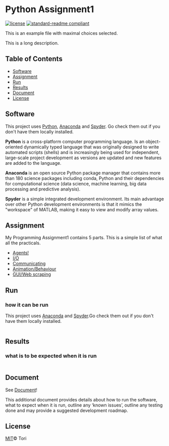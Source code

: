 # Python Assignment1

[![license](https://img.shields.io/github/license/:user/:repo.svg)](LICENSE)
[![standard-readme compliant](https://img.shields.io/badge/readme%20style-standard-brightgreen.svg?style=flat-square)](https://github.com/RichardLitt/standard-readme)

This is an example file with maximal choices selected.

This is a long description.

## Table of Contents

- [Software](#software)
- [Assignment](#assignment)
- [Run](#run)
- [Results](#results)
- [Document](#document)
- [License](#license)

## Software

This project uses [Python](https://www.python.org), [Anaconda](https://www.anaconda.com) and [Spyder](https://www.spyder-ide.org). Go check them out if you don't have them locally installed.

**Python** is a cross-platform computer programming language. Is an object-oriented dynamically typed language that was originally designed to write automated scripts (shells) and is increasingly being used for independent, large-scale project development as versions are updated and new features are added to the language.

**Anaconda** is an open source Python package manager that contains more than 180 science packages including conda, Python and their dependencies for computational science (data science, machine learning, big data processing and predictive analysis).

**Spyder** is a simple integrated development environment. Its main advantage over other Python development environments is that it mimics the "workspace" of MATLAB, making it easy to view and modify array values.

## Assignment

My Programming Assignment1 contains 5 parts. This is a simple list of what all the practicals. 

- [Agents!](#https://github.com/hahatori/Agents)
- [I/O](#IO/)
- [Communicating](#Communicating/)
- [Animation/Behaviour](#Animation/)
- [GUI/Web scraping](#GUI/)

## Run

### how it can be run

This project uses [Anaconda]() and [Spyder]().Go check them out if you don't have them locally installed.

```ABC
```

## Results

### what is to be expected when it is run

```
```

## Document

See [Document](Document)!

This additional document provides details about how to run the software, what to expect when it is run, outline any ‘known issues’, outline any testing done and may provide a suggested development roadmap.

## License

[MIT](https://github.com/angular/angular.js/blob/master/LICENSE)© Tori
